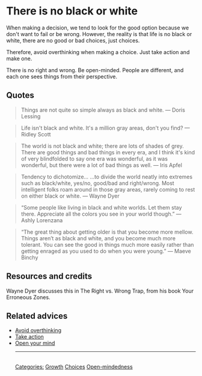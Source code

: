 # There is no black or white

When making a decision, we tend to look for the good option because we don't want to fail or be wrong. However, the reality is that life is no black or white, there are no good or bad choices, just choices.

Therefore, avoid overthinking when making a choice. Just take action and make one.

There is no right and wrong. Be open-minded. People are different, and each one sees things from their perspective.

## Quotes

> Things are not quite so simple always as black and white. — Doris Lessing

> Life isn't black and white. It's a million gray areas, don't you find? — Ridley Scott

> The world is not black and white; there are lots of shades of grey. There are good things and bad things in every era, and I think it's kind of very blindfolded to say one era was wonderful, as it was wonderful, but there were a lot of bad things as well. — Iris Apfel

> Tendency to dichotomize... ...to divide the world neatly into extremes such as black/white, yes/no, good/bad and right/wrong. Most intelligent folks roam around in those gray areas, rarely coming to rest on either black or white. — Wayne Dyer

> “Some people like living in black and white worlds. Let them stay there. Appreciate all the colors you see in your world though.” — Ashly Lorenzana

> “The great thing about getting older is that you become more mellow. Things aren’t as black and white, and you become much more tolerant. You can see the good in things much more easily rather than getting enraged as you used to do when you were young.” — Maeve Binchy

## Resources and credits

Wayne Dyer discusses this in The Right vs. Wrong Trap, from his book Your Erroneous Zones.

## Related advices

- [Avoid overthinking](../Avoid%20overthinking/index.md)
- [Take action](../Take%20action/index.md)
- [Open your mind](../Open%20your%20mind/index.md)<hr/><br/>[Categories:](../Categories/index.md) [Growth](../Categories/Growth.md) [Choices](../Categories/Choices.md) [Open-mindedness](../Categories/Open-mindedness.md)